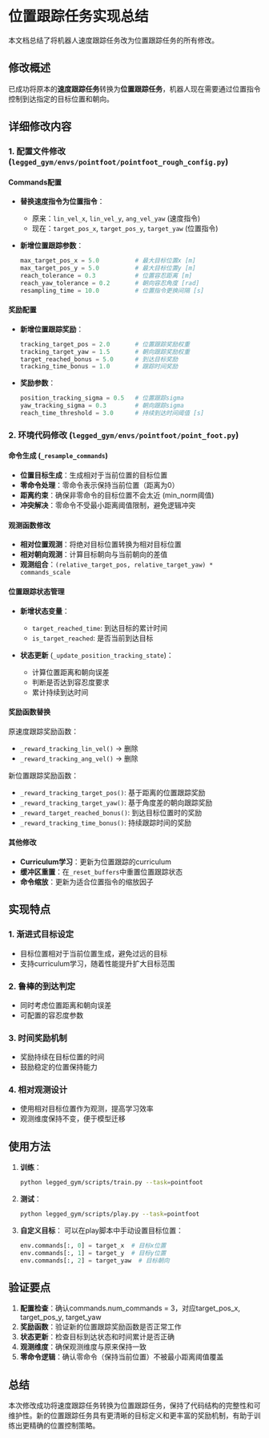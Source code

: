 # 位置跟踪任务实现总结

本文档总结了将机器人速度跟踪任务改为位置跟踪任务的所有修改。

## 修改概述

已成功将原本的**速度跟踪任务**转换为**位置跟踪任务**，机器人现在需要通过位置指令控制到达指定的目标位置和朝向。

## 详细修改内容

### 1. 配置文件修改 (`legged_gym/envs/pointfoot/pointfoot_rough_config.py`)

#### Commands配置
- **替换速度指令为位置指令**：
  - 原来：`lin_vel_x`, `lin_vel_y`, `ang_vel_yaw` (速度指令)
  - 现在：`target_pos_x`, `target_pos_y`, `target_yaw` (位置指令)

- **新增位置跟踪参数**：
  ```python
  max_target_pos_x = 5.0          # 最大目标位置x [m]
  max_target_pos_y = 5.0          # 最大目标位置y [m]
  reach_tolerance = 0.3           # 位置容忍距离 [m]
  reach_yaw_tolerance = 0.2       # 朝向容忍角度 [rad]
  resampling_time = 10.0          # 位置指令更换间隔 [s]
  ```

#### 奖励配置
- **新增位置跟踪奖励**：
  ```python
  tracking_target_pos = 2.0       # 位置跟踪奖励权重
  tracking_target_yaw = 1.5       # 朝向跟踪奖励权重
  target_reached_bonus = 5.0      # 到达目标奖励
  tracking_time_bonus = 1.0       # 跟踪时间奖励
  ```

- **奖励参数**：
  ```python
  position_tracking_sigma = 0.5   # 位置跟踪sigma
  yaw_tracking_sigma = 0.3        # 朝向跟踪sigma
  reach_time_threshold = 3.0      # 持续到达时间阈值 [s]
  ```

### 2. 环境代码修改 (`legged_gym/envs/pointfoot/point_foot.py`)

#### 命令生成 (`_resample_commands`)
- **位置目标生成**：生成相对于当前位置的目标位置
- **零命令处理**：零命令表示保持当前位置（距离为0）
- **距离约束**：确保非零命令的目标位置不会太近 (min_norm阈值)
- **冲突解决**：零命令不受最小距离阈值限制，避免逻辑冲突

#### 观测函数修改
- **相对位置观测**：将绝对目标位置转换为相对目标位置
- **相对朝向观测**：计算目标朝向与当前朝向的差值
- **观测组合**：`(relative_target_pos, relative_target_yaw) * commands_scale`

#### 位置跟踪状态管理
- **新增状态变量**：
  - `target_reached_time`: 到达目标的累计时间
  - `is_target_reached`: 是否当前到达目标

- **状态更新** (`_update_position_tracking_state`)：
  - 计算位置距离和朝向误差
  - 判断是否达到容忍度要求
  - 累计持续到达时间

#### 奖励函数替换
原速度跟踪奖励函数：
- `_reward_tracking_lin_vel()` → 删除
- `_reward_tracking_ang_vel()` → 删除

新位置跟踪奖励函数：
- `_reward_tracking_target_pos()`: 基于距离的位置跟踪奖励
- `_reward_tracking_target_yaw()`: 基于角度差的朝向跟踪奖励  
- `_reward_target_reached_bonus()`: 到达目标位置时的奖励
- `_reward_tracking_time_bonus()`: 持续跟踪时间的奖励

#### 其他修改
- **Curriculum学习**：更新为位置跟踪的curriculum
- **缓冲区重置**：在`_reset_buffers`中重置位置跟踪状态
- **命令缩放**：更新为适合位置指令的缩放因子

## 实现特点

### 1. 渐进式目标设定
- 目标位置相对于当前位置生成，避免过远的目标
- 支持curriculum学习，随着性能提升扩大目标范围

### 2. 鲁棒的到达判定
- 同时考虑位置距离和朝向误差
- 可配置的容忍度参数

### 3. 时间奖励机制
- 奖励持续在目标位置的时间
- 鼓励稳定的位置保持能力

### 4. 相对观测设计
- 使用相对目标位置作为观测，提高学习效率
- 观测维度保持不变，便于模型迁移

## 使用方法

1. **训练**：
   ```bash
   python legged_gym/scripts/train.py --task=pointfoot
   ```

2. **测试**：
   ```bash
   python legged_gym/scripts/play.py --task=pointfoot
   ```

3. **自定义目标**：
   可以在play脚本中手动设置目标位置：
   ```python
   env.commands[:, 0] = target_x  # 目标x位置
   env.commands[:, 1] = target_y  # 目标y位置  
   env.commands[:, 2] = target_yaw  # 目标朝向
   ```

## 验证要点

1. **配置检查**：确认commands.num_commands = 3，对应target_pos_x, target_pos_y, target_yaw
2. **奖励函数**：验证新的位置跟踪奖励函数是否正常工作
3. **状态更新**：检查目标到达状态和时间累计是否正确
4. **观测维度**：确保观测维度与原来保持一致
5. **零命令逻辑**：确认零命令（保持当前位置）不被最小距离阈值覆盖

## 总结

本次修改成功将速度跟踪任务转换为位置跟踪任务，保持了代码结构的完整性和可维护性。新的位置跟踪任务具有更清晰的目标定义和更丰富的奖励机制，有助于训练出更精确的位置控制策略。